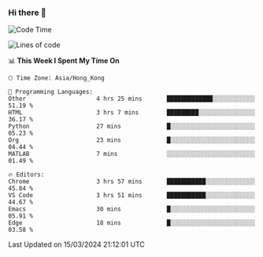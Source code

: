 ### Hi there 👋

<!--
**nicehiro/nicehiro** is a ✨ _special_ ✨ repository because its `README.md` (this file) appears on your GitHub profile.

Here are some ideas to get you started:

- 🔭 I’m currently working on ...
- 🌱 I’m currently learning ...
- 👯 I’m looking to collaborate on ...
- 🤔 I’m looking for help with ...
- 💬 Ask me about ...
- 📫 How to reach me: ...
- 😄 Pronouns: ...
- ⚡ Fun fact: ...
-->

<!--START_SECTION:waka-->
![Code Time](http://img.shields.io/badge/Code%20Time-287%20hrs%2025%20mins-blue)

![Lines of code](https://img.shields.io/badge/From%20Hello%20World%20I%27ve%20Written-2.6%20million%20lines%20of%20code-blue)

📊 **This Week I Spent My Time On** 

```text
🕑︎ Time Zone: Asia/Hong_Kong

💬 Programming Languages: 
Other                    4 hrs 25 mins       █████████████░░░░░░░░░░░░   51.19 % 
HTML                     3 hrs 7 mins        █████████░░░░░░░░░░░░░░░░   36.17 % 
Python                   27 mins             █░░░░░░░░░░░░░░░░░░░░░░░░   05.23 % 
Org                      23 mins             █░░░░░░░░░░░░░░░░░░░░░░░░   04.44 % 
MATLAB                   7 mins              ░░░░░░░░░░░░░░░░░░░░░░░░░   01.49 % 

🔥 Editors: 
Chrome                   3 hrs 57 mins       ███████████░░░░░░░░░░░░░░   45.84 % 
VS Code                  3 hrs 51 mins       ███████████░░░░░░░░░░░░░░   44.67 % 
Emacs                    30 mins             █░░░░░░░░░░░░░░░░░░░░░░░░   05.91 % 
Edge                     18 mins             █░░░░░░░░░░░░░░░░░░░░░░░░   03.58 % 
```


 Last Updated on 15/03/2024 21:12:01 UTC
<!--END_SECTION:waka-->
